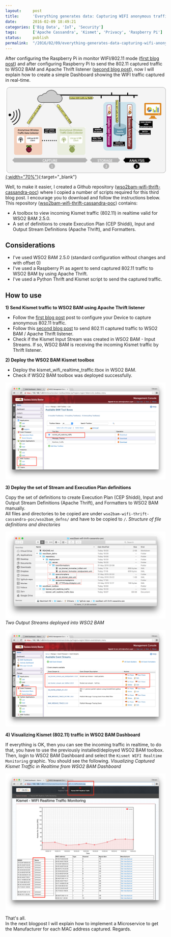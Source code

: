 ```yaml
---
layout:     post
title:      'Everything generates data: Capturing WIFI anonymous traffic using Raspberry Pi and WSO2 BAM (Part III)'
date:       2016-02-09 18:49:21
categories: ['Big Data', 'IoT', 'Security']
tags:       ['Apache Cassandra', 'Kismet', 'Privacy', 'Raspberry Pi']
status:     publish 
permalink:  "/2016/02/09/everything-generates-data-capturing-wifi-anonymous-traffic-raspberrypi-wso2-part-iii/"
---
```

After configuring the Raspberry Pi in monitor WIFI/802.11 mode ([first blog post](/2016/02/02/everything-generates-data-capturing-wifi-anonymous-traffic-raspberrypi-wso2-part-i)) and after configuring Raspberry Pi to send the 802.11 captured traffic to WSO2 BAM and Apache Thrift listener ([second blog post](/2016/02/04/everything-generates-data-capturing-wifi-anonymous-traffic-using-raspberry-pi-and-wso2-bam-part-ii)), now I will explain how to create a simple Dashboard showing the WIFI traffic captured in real-time.

[![Architecture IoT/BigData – Visualizing WIFI traffic in realtime from a WSO2 BAM Dashboard](/assets/blog20160209_wifi_thrift/chilcano-wso2bam-wifi-thrift-cassandra-0-architecture.png){:width="70%"}](/assets/blog20160209_wifi_thrift/chilcano-wso2bam-wifi-thrift-cassandra-0-architecture.png){:target="_blank"} 

<!-- more -->

Well, to make it easier, I created a Github repository ([wso2bam-wifi-thrift-cassandra-poc](https://github.com/chilcano/wso2bam-wifi-thrift-cassandra-poc)) where I copied a number of scripts required for this third blog post. I encourage you to download and follow the instructions below.  
This repository ([wso2bam-wifi-thrift-cassandra-poc](https://github.com/chilcano/wso2bam-wifi-thrift-cassandra-poc)) contains:
* A toolbox to view incoming Kismet traffic (802.11) in realtime valid for WSO2 BAM 2.5.0.
* A set of definitions to create Execution Plan (CEP Shiddi), Input and Output Stream Definitions (Apache Thrift), and Formatters.

## Considerations
* I've used WSO2 BAM 2.5.0 (standard configuration without changes and with offset 0)
* I've used a Raspberry Pi as agent to send captured 802.11 traffic to WSO2 BAM by using Apache Thrift. 
* I've used a Python Thrift and Kismet script to send the captured traffic. 

## How to use

**1) Send Kismet traffic to WSO2 BAM using Apache Thrift listener**
* Follow the [first blog post](/2016/02/02/everything-generates-data-capturing-wifi-anonymous-traffic-raspberrypi-wso2-part-i) post to configure your Device to capture anonymous 802.11 traffic. 
* Follow this [second blog post](/2016/02/04/everything-generates-data-capturing-wifi-anonymous-traffic-using-raspberry-pi-and-wso2-bam-part-ii) to send 802.11 captured traffic to WSO2 BAM / Apache Thrift listener.  
* Check if the Kismet Input Stream was created in WSO2 BAM - Input Streams. If so, WSO2 BAM is receiving the incoming Kismet traffic by Thrift listener.

**2) Deploy the WSO2 BAM Kismet toolbox**
* Deploy the kismet_wifi_realtime_traffic.tbox in WSO2 BAM.
* Check if WSO2 BAM toolbox was deployed successfully.

![Kismet Real Time Toolbox for WSO2 BAM](/assets/blog20160209_wifi_thrift/chilcano-wso2bam-wifi-thrift-cassandra-1-toolbox.png)

**3) Deploy the set of Stream and Execution Plan definitions**

Copy the set of definitions to create Execution Plan (CEP Shiddi), Input and Output Stream Definitions (Apache Thrift), and Formatters to WSO2 BAM manually.  
All files and directories to be copied are under `wso2bam-wifi-thrift-cassandra-poc/wso2bam_defns/` and have to be copied to `/`.
_Structure of file definitions and directories_  

![Input/Output Stream, Execution Plan and Formatters for WSO2 BAM](/assets/blog20160209_wifi_thrift/chilcano-wso2bam-wifi-thrift-cassandra-2-dirs.png)
_Two Output Streams deployed into WSO2 BAM_  

![Input/Output Stream, Execution Plan and Formatters for WSO2 BAM](/assets/blog20160209_wifi_thrift/chilcano-wso2bam-wifi-thrift-cassandra-3-defns.png)

**4) Visualizing Kismet (802.11) traffic in WSO2 BAM Dashboard**

If everything is OK, then you can see the incoming traffic in realtime, to do that, you have to use the previously installed/deployed WSO2 BAM toolbox.  
Then, login to WSO2 BAM Dashboard and select the `Kismet WIFI Realtime Monitoring` graphic. You should see the following.
_Visualizing Captured Kismet Traffic in Realtime from WSO2 BAM Dashboard_  

![Visualizing Captured Kismet Traffic in Realtime](/assets/blog20160209_wifi_thrift/chilcano-wso2bam-wifi-thrift-cassandra-4-kismet.png)

That's all.  
In the next blogpost I will explain how to implement a Microservice to get the Manufacturer for each MAC address captured.
Regards.
